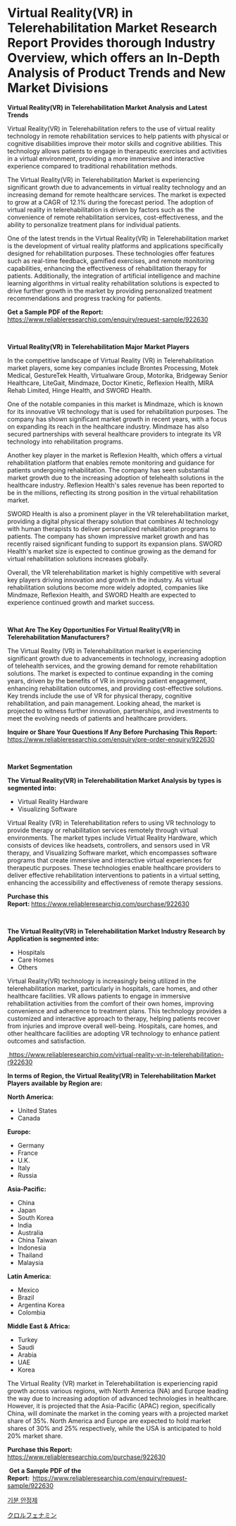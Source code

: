 <p><h1>Virtual Reality(VR) in Telerehabilitation Market Research Report Provides thorough Industry Overview, which offers an In-Depth Analysis of Product Trends and New Market Divisions</h1></p><p><strong>Virtual Reality(VR) in Telerehabilitation Market Analysis and Latest Trends</strong></p>
<p><p>Virtual Reality(VR) in Telerehabilitation refers to the use of virtual reality technology in remote rehabilitation services to help patients with physical or cognitive disabilities improve their motor skills and cognitive abilities. This technology allows patients to engage in therapeutic exercises and activities in a virtual environment, providing a more immersive and interactive experience compared to traditional rehabilitation methods.</p><p>The Virtual Reality(VR) in Telerehabilitation Market is experiencing significant growth due to advancements in virtual reality technology and an increasing demand for remote healthcare services. The market is expected to grow at a CAGR of 12.1% during the forecast period. The adoption of virtual reality in telerehabilitation is driven by factors such as the convenience of remote rehabilitation services, cost-effectiveness, and the ability to personalize treatment plans for individual patients.</p><p>One of the latest trends in the Virtual Reality(VR) in Telerehabilitation market is the development of virtual reality platforms and applications specifically designed for rehabilitation purposes. These technologies offer features such as real-time feedback, gamified exercises, and remote monitoring capabilities, enhancing the effectiveness of rehabilitation therapy for patients. Additionally, the integration of artificial intelligence and machine learning algorithms in virtual reality rehabilitation solutions is expected to drive further growth in the market by providing personalized treatment recommendations and progress tracking for patients.</p></p>
<p><strong>Get a Sample PDF of the Report:&nbsp;</strong> <a href="https://www.reliableresearchiq.com/enquiry/request-sample/922630">https://www.reliableresearchiq.com/enquiry/request-sample/922630</a></p>
<p>&nbsp;</p>
<p><strong>Virtual Reality(VR) in Telerehabilitation Major Market Players</strong></p>
<p><p>In the competitive landscape of Virtual Reality (VR) in Telerehabilitation market players, some key companies include Brontes Processing, Motek Medical, GestureTek Health, Virtualware Group, Motorika, Bridgeway Senior Healthcare, LiteGait, Mindmaze, Doctor Kinetic, Reflexion Health, MIRA Rehab Limited, Hinge Health, and SWORD Health. </p><p>One of the notable companies in this market is Mindmaze, which is known for its innovative VR technology that is used for rehabilitation purposes. The company has shown significant market growth in recent years, with a focus on expanding its reach in the healthcare industry. Mindmaze has also secured partnerships with several healthcare providers to integrate its VR technology into rehabilitation programs.</p><p>Another key player in the market is Reflexion Health, which offers a virtual rehabilitation platform that enables remote monitoring and guidance for patients undergoing rehabilitation. The company has seen substantial market growth due to the increasing adoption of telehealth solutions in the healthcare industry. Reflexion Health's sales revenue has been reported to be in the millions, reflecting its strong position in the virtual rehabilitation market.</p><p>SWORD Health is also a prominent player in the VR telerehabilitation market, providing a digital physical therapy solution that combines AI technology with human therapists to deliver personalized rehabilitation programs to patients. The company has shown impressive market growth and has recently raised significant funding to support its expansion plans. SWORD Health's market size is expected to continue growing as the demand for virtual rehabilitation solutions increases globally. </p><p>Overall, the VR telerehabilitation market is highly competitive with several key players driving innovation and growth in the industry. As virtual rehabilitation solutions become more widely adopted, companies like Mindmaze, Reflexion Health, and SWORD Health are expected to experience continued growth and market success.</p></p>
<p>&nbsp;</p>
<p><strong>What Are The Key Opportunities For Virtual Reality(VR) in Telerehabilitation Manufacturers?</strong></p>
<p><p>The Virtual Reality (VR) in Telerehabilitation market is experiencing significant growth due to advancements in technology, increasing adoption of telehealth services, and the growing demand for remote rehabilitation solutions. The market is expected to continue expanding in the coming years, driven by the benefits of VR in improving patient engagement, enhancing rehabilitation outcomes, and providing cost-effective solutions. Key trends include the use of VR for physical therapy, cognitive rehabilitation, and pain management. Looking ahead, the market is projected to witness further innovation, partnerships, and investments to meet the evolving needs of patients and healthcare providers.</p></p>
<p><strong>Inquire or Share Your Questions If Any Before Purchasing This Report:</strong> <a href="https://www.reliableresearchiq.com/enquiry/pre-order-enquiry/922630">https://www.reliableresearchiq.com/enquiry/pre-order-enquiry/922630</a></p>
<p>&nbsp;</p>
<p><strong>Market Segmentation</strong></p>
<p><strong>The Virtual Reality(VR) in Telerehabilitation Market Analysis by types is segmented into:</strong></p>
<p><ul><li>Virtual Reality Hardware</li><li>Visualizing Software</li></ul></p>
<p><p>Virtual Reality (VR) in Telerehabilitation refers to using VR technology to provide therapy or rehabilitation services remotely through virtual environments. The market types include Virtual Reality Hardware, which consists of devices like headsets, controllers, and sensors used in VR therapy, and Visualizing Software market, which encompasses software programs that create immersive and interactive virtual experiences for therapeutic purposes. These technologies enable healthcare providers to deliver effective rehabilitation interventions to patients in a virtual setting, enhancing the accessibility and effectiveness of remote therapy sessions.</p></p>
<p><strong>Purchase this Report:&nbsp;</strong><a href="https://www.reliableresearchiq.com/purchase/922630">https://www.reliableresearchiq.com/purchase/922630</a></p>
<p>&nbsp;</p>
<p><strong>The Virtual Reality(VR) in Telerehabilitation Market Industry Research by Application is segmented into:</strong></p>
<p><ul><li>Hospitals</li><li>Care Homes</li><li>Others</li></ul></p>
<p><p>Virtual Reality(VR) technology is increasingly being utilized in the telerehabilitation market, particularly in hospitals, care homes, and other healthcare facilities. VR allows patients to engage in immersive rehabilitation activities from the comfort of their own homes, improving convenience and adherence to treatment plans. This technology provides a customized and interactive approach to therapy, helping patients recover from injuries and improve overall well-being. Hospitals, care homes, and other healthcare facilities are adopting VR technology to enhance patient outcomes and satisfaction.</p></p>
<p><a href="https://www.reliableresearchiq.com/virtual-reality-vr-in-telerehabilitation-r922630">&nbsp;https://www.reliableresearchiq.com/virtual-reality-vr-in-telerehabilitation-r922630</a></p>
<p><strong>In terms of Region, the Virtual Reality(VR) in Telerehabilitation Market Players available by Region are:</strong></p>
<p>
    <p> <strong> North America: </strong>
        <ul>
            <li>United States</li>
            <li>Canada</li>
        </ul>
        </p> 
    <p> <strong> Europe: </strong>
        <ul>
            <li>Germany</li>
            <li>France</li>
            <li>U.K.</li>
            <li>Italy</li>
            <li>Russia</li>
        </ul>
        </p> 
    <p> <strong> Asia-Pacific: </strong>
        <ul>
            <li>China</li>
            <li>Japan</li>
            <li>South Korea</li>
            <li>India</li>
            <li>Australia</li>
            <li>China Taiwan</li>
            <li>Indonesia</li>
            <li>Thailand</li>
            <li>Malaysia</li>
        </ul>
        </p> 
    <p> <strong> Latin America: </strong>
        <ul>
            <li>Mexico</li>
            <li>Brazil</li>
            <li>Argentina Korea</li>
            <li>Colombia</li>
        </ul>
        </p> 
    <p> <strong> Middle East & Africa: </strong>
        <ul>
            <li>Turkey</li>
            <li>Saudi</li>
            <li>Arabia</li>
            <li>UAE</li>
            <li>Korea</li>
        </ul>
    </p>
    </p>
<p><p>The Virtual Reality (VR) market in Telerehabilitation is experiencing rapid growth across various regions, with North America (NA) and Europe leading the way due to increasing adoption of advanced technologies in healthcare. However, it is projected that the Asia-Pacific (APAC) region, specifically China, will dominate the market in the coming years with a projected market share of 35%. North America and Europe are expected to hold market shares of 30% and 25% respectively, while the USA is anticipated to hold 20% market share.</p></p>
<p><strong>Purchase this Report: </strong><a href="https://www.reliableresearchiq.com/purchase/922630">https://www.reliableresearchiq.com/purchase/922630</a></p>
<p>&nbsp;<strong>Get a Sample PDF of the Report:&nbsp;&nbsp;</strong><a href="https://www.reliableresearchiq.com/enquiry/request-sample/922630">https://www.reliableresearchiq.com/enquiry/request-sample/922630</a></p>
<p><strong></strong></p>
<p><p><a href="https://github.com/laholand/Market-Research-Report-List-5/blob/main/548312431661.md">기분 안정제</a></p><p><a href="https://github.com/mohamedbakry57/Market-Research-Report-List-5/blob/main/756266223516.md">クロルフェナミン</a></p></p>